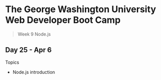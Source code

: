 # **The George Washington University Web Developer Boot Camp**
> Week 9 Node.js

## **Day 25 - Apr 6**
Topics
- Node.js introduction